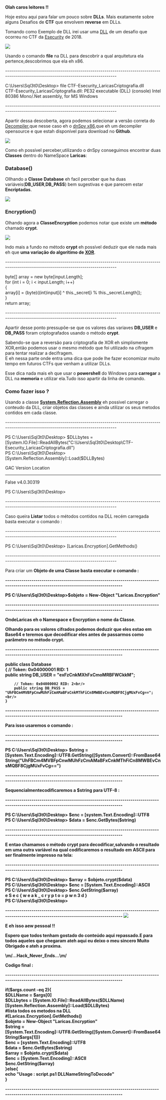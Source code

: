 <strong>Olah caros leitores !!</strong>

<p>Hoje estou aqui para falar um pouco sobre <strong>DLLs</strong>. Mais exatamente sobre alguns Desafios de <strong>CTF</strong> que envolvem  <strong>reverse</strong> em DLLs.</p>

<p>Tomando como Exemplo de DLL irei usar uma <a href=”https://github.com/sql3t0/shellterlabsCTF/blob/master/tools/LoadDLL/CTF-Esecurity_LaricasCriptografia.dll?raw=true”>DLL</a> de um desafio que ocorreu no CTF da <a href=”https://ctf.esecurity.com.br”>Esecurity</a> de 2018.</p> 

<img src="https://github.com/sql3t0/shellterlabsCTF/blob/master/tools/WriteupsSiteDeadlokTeam/LoadDLLsPowerShell/imgs/img_00.png?raw=true" />
 
<p>Usando o comando <strong>file</strong> na DLL para descobrir a qual arquitetura ela pertence,descobrimos que ela eh x86.</p>
--------------------------------------------------------------------------------------------------------------------------------------
<p>
<div>
C:\Users\Sql3t0\Desktop> file CTF-Esecurity_LaricasCriptografia.dll<br/>
CTF-Esecurity_LaricasCriptografia.dll: PE32 executable (DLL) (console) Intel 80386 Mono/.Net assembly, for MS Windows
</div>
</p>
--------------------------------------------------------------------------------------------------------------------------------------	
<p>Apartir dessa descoberta, agora podemos selecionar a versão correta do <a href=”https://en.wikipedia.org/wiki/Decompiler”>Decompiler</a>,que nesse caso eh o <a href=”https://github.com/0xd4d/dnSpy”>dnSpy x86</a>,que eh um decompiler opensource e que estah disponível para download no <strong>Github</strong>.</p>

<img src="https://github.com/sql3t0/shellterlabsCTF/blob/master/tools/WriteupsSiteDeadlokTeam/LoadDLLsPowerShell/imgs/img_01.png?raw=true" />
 
<p>Como eh possível perceber,utilizando o dnSpy conseguimos encontrar duas <strong>Classes</strong> dentro do NameSpace <strong>Laricas</strong>:</p>
<h3>Database()</h3>
<p>Ollhando a <strong>Classe</strong> <strong>Database</strong> eh facil perceber que ha duas variáveis(<strong>DB_USER</strong>,<strong>DB_PASS</strong>) bem sugestivas e que parecem estar <strong>Encriptadas</strong>.</p>
 
<img src="https://github.com/sql3t0/shellterlabsCTF/blob/master/tools/WriteupsSiteDeadlokTeam/LoadDLLsPowerShell/imgs/img_02.png?raw=true" />

<h3>Encryption()</h3>
<p>Olhando agora a <strong>Classe</strong><strong>Encryption</strong> podemos notar que existe um <strong>método</strong> chamado <strong>crypt</strong>.</p>

<img src="https://github.com/sql3t0/shellterlabsCTF/blob/master/tools/WriteupsSiteDeadlokTeam/LoadDLLsPowerShell/imgs/img_03.png?raw=true" />
 
<p>Indo mais a fundo no método <strong>crypt</strong> eh possível deduzir que ele nada mais eh que <strong>uma variação do algoritimo de <a href=”https://en.wikipedia.org/wiki/XOR_cipher”>XOR</a></strong>.</p>
--------------------------------------------------------------------------------------------------------------------------------------
<p>
<div>
byte[] array = new byte[input.Length];<br/>
            for (int i = 0; i < input.Length; i++)<br/>
            {<br/>
                array[i] = (byte)((int)input[i] ^ this._secret[i % this._secret.Length]);<br/>
            }<br/>
return array;
</div>
</p>
--------------------------------------------------------------------------------------------------------------------------------------
<p>Apartir desse ponto pressupõe-se que os valores das variaves <strong>DB_USER</strong> e <strong>DB_PASS</strong> foram criptografados usando o método <strong>crypt</strong>.</p>

<p>Sabendo-se que a reversão para criptografia de XOR eh simplismente XOR,então podemos usar o mesmo método que foi utilizado na cifragem para tentar realizar a decifragem.<br/>
E eh nessa parte onde entra uma dica que pode lhe fazer economizar muito tempo em futuros CTFs que venham a utilizar DLLs.</p>

<p>Esse dica nada mais eh que usar o <strong>powershell</strong> do Windows para <strong>carregar</strong> a DLL na <strong>memoria</strong> e utilizar ela.Tudo isso apartir da linha de comando.</p>

<h3>Como fazer isso<strong> ?</strong></h3>
<p>Usando a classe <strong><a href=”https://docs.microsoft.com/pt-br/dotnet/api/system.reflection.assembly?view=netframework-4.7.2”>System.Reflection.Assembly</a></strong> eh possivel carregar o conteudo da DLL, criar objetos das classes e ainda utilizar os seus metodos contidos em cada classe.</p>
--------------------------------------------------------------------------------------------------------------------------------------
</p>
<div>
PS C:\Users\Sql3t0\Desktop> $DLLbytes = [System.IO.File]::ReadAllBytes("C:\Users\Sql3t0\Desktop\CTF-Esecurity_LaricasCriptografia.dll")
<br/>
PS C:\Users\Sql3t0\Desktop> [System.Reflection.Assembly]::Load($DLLBytes)

GAC    Version        Location
---    -------        --------
False  v4.0.30319


PS C:\Users\Sql3t0\Desktop>
</div>
</p>
--------------------------------------------------------------------------------------------------------------------------------------
<p>Caso queira <strong>Listar</strong> todos o métodos contidos na DLL recém carregada basta executar o comando :</p>
--------------------------------------------------------------------------------------------------------------------------------------
<p>
<div>
PS C:\Users\Sql3t0\Desktop> [Laricas.Encryption].GetMethods()
</div>
</p>
--------------------------------------------------------------------------------------------------------------------------------------
<p>Para criar um <strong>Objeto</sctrong> de uma Classe basta executar o comando :</p>
--------------------------------------------------------------------------------------------------------------------------------------
<p>
<div>
PS C:\Users\Sql3t0\Desktop>$objeto = New-Object "Laricas.Encryption"
</div>
</p>
--------------------------------------------------------------------------------------------------------------------------------------
<p>Onde<strong>Laricas</strong> eh o <strong>Namespace</strong> e <strong>Encryption</strong> o nome da <strong>Classe</strong>.</p>

<p>Olhando para os valores cifrados podemos deduzir que eles estao em Base64 e teremos que decodificar eles antes de passarmos como parâmetro no método <strong>crypt</strong>.</p>
--------------------------------------------------------------------------------------------------------------------------------------
<p>
<div>
public class Database<br/>
    {
        // Token: 0x04000001 RID: 1<br/>
        public string DB_USER = "exFzCnkMXhFxCmoMRBFWCkkM";<br/>

        // Token: 0x04000002 RID: 2<br/>
        public string DB_PASS = "UhFBCm4MVBFpCnwMUhFzCmAMaBFxCnkMThFiCn8MWBEvCnsMQBF8CjgMUxFvCg==";<br/>
    }
</div>
</p>
--------------------------------------------------------------------------------------------------------------------------------------	
<p>Para isso usaremos o comando :</p>
--------------------------------------------------------------------------------------------------------------------------------------
<p>
<div>
PS C:\Users\Sql3t0\Desktop> $string = [System.Text.Encoding]::UTF8.GetString([System.Convert]::FromBase64String("UhFBCm4MVBFpCnwMUhFzCmAMaBFxCnkMThFiCn8MWBEvCnsMQBF8CjgMUxFvCg==")
</div>
</p>
--------------------------------------------------------------------------------------------------------------------------------------
<p>Sequencialmentecodificaremos a <strong>$string</strong> para <strong>UTF-8</strong> :</p>
--------------------------------------------------------------------------------------------------------------------------------------
<p>
<div>
PS C:\Users\Sql3t0\Desktop> $enc = [system.Text.Encoding]::UTF8<br/>
PS C:\Users\Sql3t0\Desktop> $data = $enc.GetBytes($string)
</div>
</p>
--------------------------------------------------------------------------------------------------------------------------------------
<p>E entao chamamos o método <strong>crypt</strong> para decodificar,salvando o resultado em uma outra variável na qual codificaremos o resultado em <strong>ASCII</strong> para ser finalmente impresso na tela:</p>
--------------------------------------------------------------------------------------------------------------------------------------
<p>
<div>
PS C:\Users\Sql3t0\Desktop> $array = $objeto.crypt($data)<br/>
PS C:\Users\Sql3t0\Desktop> $enc = [System.Text.Encoding]::ASCII<br/>
PS C:\Users\Sql3t0\Desktop> $enc.GetString($array)<br/>
e S e c { w e a k _ c r y p t o = p w n 3 d }<br/>
PS C:\Users\Sql3t0\Desktop>
</div>
</p>
--------------------------------------------------------------------------------------------------------------------------------------
<img src="https://github.com/sql3t0/shellterlabsCTF/blob/master/tools/WriteupsSiteDeadlokTeam/LoadDLLsPowerShell/imgs/img_04.png?raw=true" />

<p>E eh isso aew pessoal !!</p>

<p>Espero que todos tenham gostado do conteúdo aqui repassado.E para todos aqueles que chegaram ateh aqui eu deixo o meu sincero <strong>Muito Obrigado</strong> e ateh a proxima.</p>

<p>\m/...<strong>Hack_Never_Ends</strong>...\m/</p>

<p>Codigo final :</p>
--------------------------------------------------------------------------------------------------------------------------------------
<p>
<div>
if($args.count -eq 2){<br/>
	$DLLName = $args[0]<br/>
	$DLLbytes = [System.IO.File]::ReadAllBytes($DLLName)<br/>
	[System.Reflection.Assembly]::Load($DLLBytes)<br/>
	#lista todos os metodos na DLL<br/>
	#[Laricas.Encryption].GetMethods()<br/>
	$objeto = New-Object "Laricas.Encryption"<br/>
	$string = [System.Text.Encoding]::UTF8.GetString([System.Convert]::FromBase64String($args[1]))<br/>
	$enc = [system.Text.Encoding]::UTF8<br/>
	$data = $enc.GetBytes($string)<br/>
	$array = $objeto.crypt($data)<br/>
	$enc = [System.Text.Encoding]::ASCII<br/>
	$enc.GetString($array)<br/>
}else{<br/>
	echo "Usage : script.ps1 DLLNameStringToDecode"<br/>
}<br/>	
</div>
</p>
--------------------------------------------------------------------------------------------------------------------------------------
